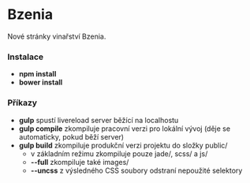 # Bzenia

Nové stránky vinařství Bzenia.

### Instalace
- __npm install__
- __bower install__

### Příkazy
- __gulp__ spustí livereload server běžící na localhostu
- __gulp compile__ zkompiluje pracovní verzi pro lokální vývoj (děje se automaticky, pokud běží server)
- __gulp build__ zkompiluje produkční verzi projektu do složky public/
  - v základním režimu zkompiluje pouze jade/, scss/ a js/
  - __--full__ zkompiluje také images/
  - __--uncss__ z výsledného CSS soubory odstraní nepoužité selektory

